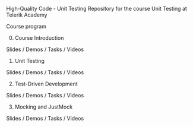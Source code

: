 High-Quality Code - Unit Testing
Repository for the course Unit Testing at Telerik Academy

Course program

00. Course Introduction

Slides / Demos / Tasks / Videos

01. Unit Testing

Slides / Demos / Tasks / Videos

02. Test-Driven Development

Slides / Demos / Tasks / Videos

03. Mocking and JustMock

Slides / Demos / Tasks / Videos